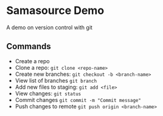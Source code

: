 # Samasource Demo
A demo on version control with git

## Commands
 - Create a repo
 - Clone a repo: `git clone <repo-name>`
 - Create new branches: `git checkout -b <branch-name>`
 - View list of branches `git branch`
 - Add new files to staging: `git add <file>`
 - View changes: `git status`
 - Commit changes `git commit -m "Commit message"`
 - Push changes to remote `git push origin <branch-name>`

